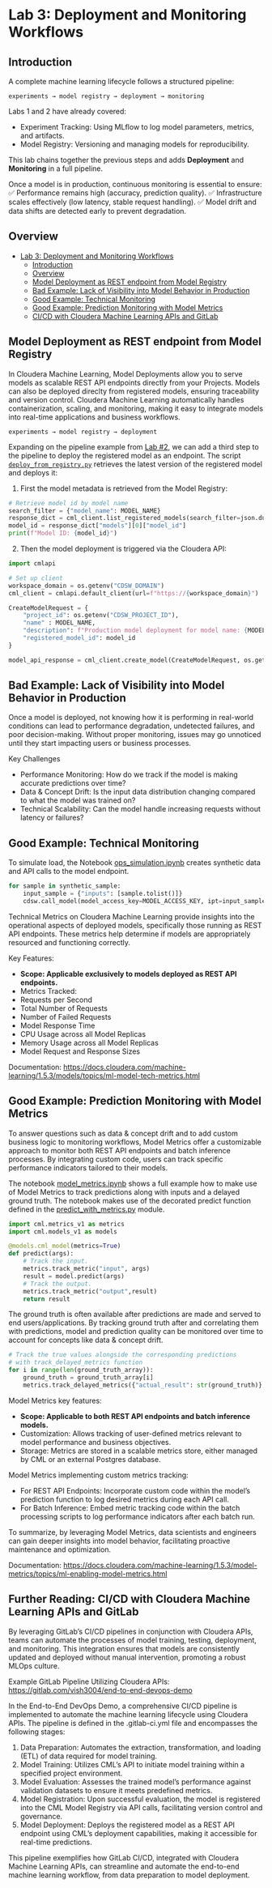 # Lab 3: Deployment and Monitoring Workflows

## Introduction

A complete machine learning lifecycle follows a structured pipeline:

    experiments → model registry → deployment → monitoring

Labs 1 and 2 have already covered:
- Experiment Tracking: Using MLflow to log model parameters, metrics, and artifacts.
- Model Registry: Versioning and managing models for reproducibility.

This lab chains together the previous steps and adds **Deployment** and **Monitoring** in a full pipeline.

Once a model is in production, continuous monitoring is essential to ensure:
✅ Performance remains high (accuracy, prediction quality).
✅ Infrastructure scales effectively (low latency, stable request handling).
✅ Model drift and data shifts are detected early to prevent degradation.

## Overview

- [Lab 3: Deployment and Monitoring Workflows](#lab-3-deployment-and-monitoring-workflows)
  - [Introduction](#introduction)
  - [Overview](#overview)
  - [Model Deployment as REST endpoint from Model Registry](#model-deployment-as-rest-endpoint-from-model-registry)
  - [Bad Example: Lack of Visibility into Model Behavior in Production](#bad-example-lack-of-visibility-into-model-behavior-in-production)
  - [Good Example: Technical Monitoring](#good-example-technical-monitoring)
  - [Good Example: Prediction Monitoring with Model Metrics](#good-example-prediction-monitoring-with-model-metrics)
  - [CI/CD with Cloudera Machine Learning APIs and GitLab](#cicd-with-cloudera-machine-learning-apis-and-gitlab)

## Model Deployment as REST endpoint from Model Registry

In Cloudera Machine Learning, Model Deployments allow you to serve models as scalable REST API endpoints directly from your Projects. Models can also be deployed direclty from registered models, ensuring traceability and version control. Cloudera Machine Learning automatically handles containerization, scaling, and monitoring, making it easy to integrate models into real-time applications and business workflows.

    experiments → model registry → deployment

Expanding on the pipeline example from [Lab #2](../lab_2_model_registry/README.md#good-example-2-automation-with-cloudera-machine-learning-jobs-and-pipelines), we can add a third step to the pipeline to deploy the registered model as an endpoint. The script [`deploy_from_registry.py`](./deployment/deploy_from_registry.py) retrieves the latest version of the registered model and deploys it:

1. First the model metadata is retrieved from the Model Registry:

```python
# Retrieve model id by model name
search_filter = {"model_name": MODEL_NAME}
response_dict = cml_client.list_registered_models(search_filter=json.dumps(search_filter)).to_dict()
model_id = response_dict["models"][0]["model_id"]
print(f"Model ID: {model_id}")
```

2. Then the model deployment is triggered via the Cloudera API:

```python
import cmlapi

# Set up client
workspace_domain = os.getenv("CDSW_DOMAIN")
cml_client = cmlapi.default_client(url=f"https://{workspace_domain}")

CreateModelRequest = {
    "project_id": os.getenv("CDSW_PROJECT_ID"), 
    "name" : MODEL_NAME,
    "description": f"Production model deployment for model name: {MODEL_NAME}",
    "registered_model_id": model_id
}

model_api_response = cml_client.create_model(CreateModelRequest, os.getenv("CDSW_PROJECT_ID"))
```

## Bad Example: Lack of Visibility into Model Behavior in Production

Once a model is deployed, not knowing how it is performing in real-world conditions can lead to performance degradation, undetected failures, and poor decision-making. Without proper monitoring, issues may go unnoticed until they start impacting users or business processes.

Key Challenges
- Performance Monitoring: How do we track if the model is making accurate predictions over time?
- Data & Concept Drift: Is the input data distribution changing compared to what the model was trained on?
- Technical Scalability: Can the model handle increasing requests without latency or failures?

## Good Example: Technical Monitoring

To simulate load, the Notebook [ops_simulation.ipynb](./monitoring/ops_simulation.ipynb) creates synthetic data and API calls to the model endpoint.

```python
for sample in synthetic_sample:
    input_sample = {"inputs": [sample.tolist()]}
    cdsw.call_model(model_access_key=MODEL_ACCESS_KEY, ipt=input_sample)
```

Technical Metrics on Cloudera Machine Learning provide insights into the operational aspects of deployed models, specifically those running as REST API endpoints. These metrics help determine if models are appropriately resourced and functioning correctly.

Key Features:
- **Scope: Applicable exclusively to models deployed as REST API endpoints.**
- Metrics Tracked:
- Requests per Second
- Total Number of Requests
- Number of Failed Requests
- Model Response Time
- CPU Usage across all Model Replicas
- Memory Usage across all Model Replicas
- Model Request and Response Sizes

Documentation: https://docs.cloudera.com/machine-learning/1.5.3/models/topics/ml-model-tech-metrics.html

## Good Example: Prediction Monitoring with Model Metrics

To answer questions such as data & concept drift and to add custom business logic to monitoring workflows, Model Metrics offer a customizable approach to monitor both REST API endpoints and batch inference processes. By integrating custom code, users can track specific performance indicators tailored to their models.

The notebook [model_metrics.ipynb](./monitoring/model_metrics.ipynb) shows a full example how to make use of Model Metrics to track predictions along with inputs and a delayed ground truth. The notebook makes use of the decorated predict function defined in the [predict_with_metrics.py](./monitoring/predict_with_metrics.py) module.

```python
import cml.metrics_v1 as metrics
import cml.models_v1 as models

@models.cml_model(metrics=True)
def predict(args):
    # Track the input.
    metrics.track_metric("input", args)
    result = model.predict(args)
    # Track the output.
    metrics.track_metric("output",result)
    return result
```

The ground truth is often available after predictions are made and served to end users/applications. By tracking ground truth after and correlating them with predictions, model and prediction quality can be monitored over time to account for concepts like data & concept drift.

```python
# Track the true values alongside the corresponding predictions
# with track_delayed_metrics function
for i in range(len(ground_truth_array)):
    ground_truth = ground_truth_array[i]
    metrics.track_delayed_metrics({"actual_result": str(ground_truth)}, uuids[i], dev=True)
```

Model Metrics key features:
- **Scope: Applicable to both REST API endpoints and batch inference models.**
- Customization: Allows tracking of user-defined metrics relevant to model performance and business objectives.
- Storage: Metrics are stored in a scalable metrics store, either managed by CML or an external Postgres database.

Model Metrics implementing custom metrics tracking:
- For REST API Endpoints: Incorporate custom code within the model’s prediction function to log desired metrics during each API call.
- For Batch Inference: Embed metric tracking code within the batch processing scripts to log performance indicators after each batch run.

To summarize, by leveraging Model Metrics, data scientists and engineers can gain deeper insights into model behavior, facilitating proactive maintenance and optimization.

Documentation: https://docs.cloudera.com/machine-learning/1.5.3/model-metrics/topics/ml-enabling-model-metrics.html

## Further Reading: CI/CD with Cloudera Machine Learning APIs and GitLab

By leveraging GitLab’s CI/CD pipelines in conjunction with Cloudera APIs, teams can automate the processes of model training, testing, deployment, and monitoring. This integration ensures that models are consistently updated and deployed without manual intervention, promoting a robust MLOps culture.

Example GitLab Pipeline Utilizing Cloudera APIs: https://gitlab.com/vish3004/end-to-end-devops-demo

In the End-to-End DevOps Demo, a comprehensive CI/CD pipeline is implemented to automate the machine learning lifecycle using Cloudera APIs. The pipeline is defined in the .gitlab-ci.yml file and encompasses the following stages:
1. Data Preparation: Automates the extraction, transformation, and loading (ETL) of data required for model training.
2. Model Training: Utilizes CML’s API to initiate model training within a specified project environment.
3. Model Evaluation: Assesses the trained model’s performance against validation datasets to ensure it meets predefined metrics.
4. Model Registration: Upon successful evaluation, the model is registered into the CML Model Registry via API calls, facilitating version control and governance.
5. Model Deployment: Deploys the registered model as a REST API endpoint using CML’s deployment capabilities, making it accessible for real-time predictions.

This pipeline exemplifies how GitLab CI/CD, integrated with Cloudera Machine Learning APIs, can streamline and automate the end-to-end machine learning workflow, from data preparation to model deployment.
